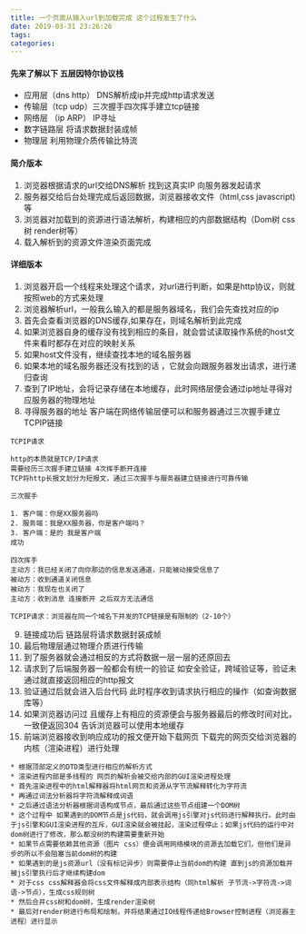 ```yaml
---
title: 一个页面从输入url到加载完成 这个过程发生了什么
date: 2019-03-31 23:26:26
tags:
categories:
---
```



#### 先来了解以下 五层因特尔协议栈


* 应用层（dns http） DNS解析成ip并完成http请求发送
* 传输层（tcp udp）三次握手四次挥手建立tcp链接
* 网络层 （ip ARP） IP寻址
* 数字链路层 将请求数据封装成帧
* 物理层 利用物理介质传输比特流

<!-- more -->
#### 简介版本
1. 浏览器根据请求的url交给DNS解析 找到这真实IP 向服务器发起请求
2. 服务器交给后台处理完成后返回数据，浏览器接收文件（html,css javascript)等
3. 浏览器对加载到的资源进行语法解析，构建相应的内部数据结构（Dom树 css树 render树等）
4. 载入解析到的资源文件渲染页面完成


#### 详细版本
1. 浏览器开启一个线程来处理这个请求，对url进行判断，如果是http协议，则就按照web的方式来处理
2. 浏览器解析url，一般我么输入的都是服务器域名，我们会先查找对应的ip
3. 首先会查看浏览器的DNS缓存,如果存在，则域名解析到此完成
4. 如果浏览器自身的缓存没有找到相应的条目，就会尝试读取操作系统的host文件来看时都存在对应的映射关系
5. 如果host文件没有，继续查找本地的域名服务器
6. 如果本地的域名服务器还没有找到的话 ，它就会向跟服务器发出请求，进行递归查询
7. 查到了IP地址，会将记录存储在本地缓存，此时网络层便会通过ip地址寻得对应服务器的物理地址
8. 寻得服务器的地址 客户端在网络传输层便可以和服务器通过三次握手建立TCPIP链接

```
TCPIP请求

http的本质就是TCP/IP请求
需要经历三次握手建立链接 4次挥手断开连接
TCP将http长报文划分为短报文，通过三次握手与服务器建立链接进行可靠传输

三次握手

1. 客户端：你是XX服务器吗
2. 服务端：我是XX服务器，你是客户端吗？
3. 客户端：是的 我是客户端
成功 

四次挥手
主动方：我已经关闭了向你那边的信息发送通道，只能被动接受信息了
被动方：收到通道关闭信息
被动方：我现在也关闭了
主动方：收到消息 连接断开 之后双方无法通信

TCPIP请求：浏览器在同一个域名下并发的TCP链接是有限制的（2-10个）

```
9. 链接成功后 链路层将请求数据封装成帧
10. 最后物理层通过物理介质进行传输
11. 到了服务器就会通过相反的方式将数据一层一层的还原回去
12. 请求到了后端服务器一般都会有统一的验证 如安全验证，跨域验证等，验证未通过就直接返回相应的http报文
13. 验证通过后就会进入后台代码 此时程序收到请求执行相应的操作（如查询数据库等）
14. 如果浏览器访问过 且缓存上有相应的资源便会与服务器最后的修改时间对比，一致便返回304 告诉浏览器可以使用本地缓存
15. 前端浏览器接收到响应成功的报文便开始下载网页
下载完的网页交给浏览器的内核（渲染进程）进行处理

```
* 根据顶部定义的DTD类型进行相应的解析方式
* 渲染进程内部是多线程的 网页的解析会被交给内部的GUI渲染进程处理
* 首先渲染进程中的html解释器将html网页和资源从字节流解释转化为字符流
* 再通过词法分析器将字符流解释成词语
* 之后通过语法分析器根据词语构成节点，最后通过这些节点组建一个DOM树
* 这个过程中 如果遇到的DOM节点是js代码，就会调用js引擎对js代码进行解释执行。此时由于js引擎和GUI渲染进程的互斥，GUI渲染就会被挂起，渲染过程停止；如果js代码的运行中对dom树进行了修改，那么都没树的构建需要重新开始
* 如果节点需要依赖其他资源（图片 css）便会调用网络模块的资源去加载它们，但他们是异步的所以不会阻塞当前dom树的构建
* 如果遇到的是js资源url（没有标记异步）则需要停止当前dom的构建 直到js的资源加载并被js引擎执行后才继续构建dom
* 对于css css解释器会将css文件解释成内部表示结构（同html解析 子节流->字符流->词语->节点），生成css规则树
* 然后合并css树和dom树，生成render渲染树
* 最后对render树进行布局和绘制，并将结果通过IO线程传递给Browser控制进程（浏览器主进程）进行显示

```





